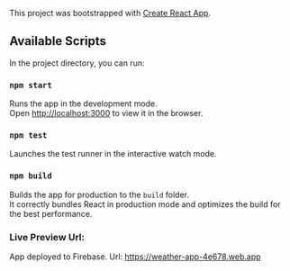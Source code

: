 This project was bootstrapped with [Create React App](https://github.com/facebook/create-react-app).

## Available Scripts

In the project directory, you can run:

### `npm start`

Runs the app in the development mode.<br />
Open [http://localhost:3000](http://localhost:3000) to view it in the browser.


### `npm test`

Launches the test runner in the interactive watch mode.<br />


### `npm build`

Builds the app for production to the `build` folder.<br />
It correctly bundles React in production mode and optimizes the build for the best performance.


### Live Preview Url:

App deployed to Firebase. 
Url: https://weather-app-4e678.web.app

